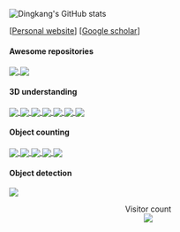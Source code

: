 <!-- ### Hi there 👋
I am Dingkang Liang, a PHD student in [VLR Group](https://www.vlrlab.net/), HUST.  -->
![Dingkang's GitHub stats](https://github-readme-stats.vercel.app/api?username=dk-liang&show_icons=true&theme=vue&include_all_commits=true&count_private=true)

[[Personal website](http://dk-liang.github.io/)] [[Google scholar](https://scholar.google.com/citations?user=Tre69v0AAAAJ&hl=zh-CN)]

 
#### Awesome repositories
<a href="https://github.com/dk-liang/Awesome-Visual-Transformer">
  <img align="center" src="https://github-readme-stats.vercel.app/api/pin/?username=dk-liang&repo=Awesome-Visual-Transformer" />
</a>

<a href="https://github.com/LMD0311/Awesome-World-Model">
  <img align="center" src="https://github-readme-stats.vercel.app/api/pin/?username=LMD0311&repo=Awesome-World-Model" />
</a>

#### 3D understanding
<a href="https://github.com/LMD0311/PointMamba">
  <img align="center" src="https://github-readme-stats.vercel.app/api/pin/?username=LMD0311&repo=PointMamba" />
</a>

<a href="https://github.com/DYZhang09/SAM3D">
  <img align="center" src="https://github-readme-stats.vercel.app/api/pin/?username=DYZhang09&repo=SAM3D&theme=default" />
</a>

<a href="https://github.com/LMD0311/DAPT ">
  <img align="center" src="https://github-readme-stats.vercel.app/api/pin/?username=LMD0311&repo=DAPT" />
</a>

<a href="https://github.com/dk-liang/UniSeg3D ">
  <img align="center" src="https://github-readme-stats.vercel.app/api/pin/?username=dk-liang&repo=UniSeg3D" />
</a>

<a href="https://github.com/DYZhang09/ToC3D">
  <img align="center" src="https://github-readme-stats.vercel.app/api/pin/?username=DYZhang09&repo=ToC3D" />
</a>

<a href="https://github.com/DYZhang09/ViTWSS3D">
  <img align="center" src="https://github-readme-stats.vercel.app/api/pin/?username=DYZhang09&repo=ViTWSS3D" />
</a>

<a href="https://github.com/jerryfeng2003/PointGST">
  <img align="center" src="https://github-readme-stats.vercel.app/api/pin/?username=jerryfeng2003&repo=PointGST" />
</a>

#### Object counting
<a href="https://github.com/dk-liang/FIDTM">
  <img align="center" src="https://github-readme-stats.vercel.app/api/pin/?username=dk-liang&repo=FIDTM" />
</a>

<a href="https://github.com/dk-liang/TransCrowd">
  <img align="center" src="https://github-readme-stats.vercel.app/api/pin/?username=dk-liang&repo=TransCrowd" />
</a>

<a href="https://github.com/dk-liang/CLTR">
  <img align="center" src="https://github-readme-stats.vercel.app/api/pin/?username=dk-liang&repo=CLTR" />
</a>

<a href="https://github.com/dk-liang/CrowdCLIP">
  <img align="center" src="https://github-readme-stats.vercel.app/api/pin/?username=dk-liang&repo=CrowdCLIP" />
</a>

<a href="https://github.com/dk-liang/AutoScale">
  <img align="center" src="https://github-readme-stats.vercel.app/api/pin/?username=dk-liang&repo=AutoScale" />
</a>

#### Object detection
<a href="https://github.com/HamPerdredes/SOOD">
  <img align="center" src="https://github-readme-stats.vercel.app/api/pin/?username=HamPerdredes&repo=SOOD" />
</a>

<p align="center"> 
  Visitor count<br>
  <img src="https://profile-counter.glitch.me/dk-liang/count.svg" />
</p>
